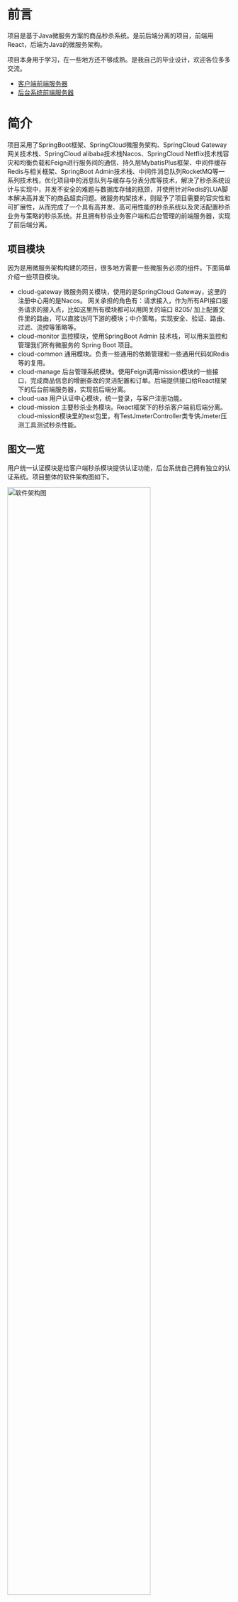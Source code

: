 # 前言
项目是基于Java微服务方案的商品秒杀系统。是前后端分离的项目，前端用React，后端为Java的微服务架构。

项目本身用于学习，在一些地方还不够成熟。是我自己的毕业设计，欢迎各位多多交流。

- [客户端前端服务器](https://github.com/weiran1999/seckill-front)
- [后台系统前端服务器](https://github.com/weiran1999/admin-manager)

# 简介
项目采用了SpringBoot框架、SpringCloud微服务架构、SpringCloud Gateway网关技术栈、SpringCloud alibaba技术栈Nacos、SpringCloud Netflix技术栈容灾和均衡负载和Feign进行服务间的通信、持久层MybatisPlus框架、中间件缓存Redis与相关框架、SpringBoot Admin技术栈、中间件消息队列RocketMQ等一系列技术栈，优化项目中的消息队列与缓存与分表分库等技术，解决了秒杀系统设计与实现中，并发不安全的难题与数据库存储的瓶颈，并使用针对Redis的LUA脚本解决高并发下的商品超卖问题。微服务构架技术，则赋予了项目需要的容灾性和可扩展性，从而完成了一个具有高并发、高可用性能的秒杀系统以及灵活配置秒杀业务与策略的秒杀系统。并且拥有秒杀业务客户端和后台管理的前端服务器，实现了前后端分离。

## 项目模块
因为是用微服务架构构建的项目，很多地方需要一些微服务必须的组件。下面简单介绍一些项目模块。
- cloud-gateway
微服务网关模块，使用的是SpringCloud Gateway，这里的注册中心用的是Nacos。
网关承担的角色有：请求接入，作为所有API接口服务请求的接入点，比如这里所有模块都可以用网关的端口 8205/ 加上配置文件里的路由，可以直接访问下游的模块；中介策略，实现安全、验证、路由、过滤、流控等策略等。
- cloud-monitor
监控模块，使用SpringBoot Admin 技术栈，可以用来监控和管理我们所有微服务的 Spring Boot 项目。
- cloud-common
通用模块。负责一些通用的依赖管理和一些通用代码如Redis等的复用。
- cloud-manage
后台管理系统模块。使用Feign调用mission模块的一些接口，完成商品信息的增删查改的灵活配置和订单。后端提供接口给React框架下的后台前端服务器，实现前后端分离。
- cloud-uaa
用户认证中心模块，统一登录，与客户注册功能。
- cloud-mission
主要秒杀业务模块。React框架下的秒杀客户端前后端分离。cloud-mission模块里的test包里，有TestJmeterController类专供Jmeter压测工具测试秒杀性能。

## 图文一览

用户统一认证模块是给客户端秒杀模块提供认证功能，后台系统自己拥有独立的认证系统。项目整体的软件架构图如下。

<img src="./docs/images/software_architecture_chart.png" alt="软件架构图" width="80%" />

查看商品列表、查看商品详情和生成唯一的秒杀地址都有Redis参与，而订单写入则有消息队列参与。秒杀业务的流程图如下。

<img src="./docs/images/seckill_flow_chart.png" alt="秒杀业务的流程图" width="60%" />

使用Jmeter压力测试工具，Jmeter界面图如下

<img src="./docs/images/Jmeter_interface_chart.png" alt="Jmeter界面图" width="100%" />

使用Jmeter对于测试接口进行压力测试，我对于压力测试的考虑有不恰当的地方，写出的测试接口并不能真正模拟流量并发的环境，Jmeter压力测试图如下。

<img src="./docs/images/pressure_test_chart.png" alt="Jmeter压力测试图" width="100%" />

SpringAdmin监控一览。

<img src="./docs/images/monitor_interface.png" alt="SpringAdmin监控一览" width="100%" />

# 如何使用
- 首先将SQL导入自己的数据库，用户名root、密码123456即可。Mysql的表名得是SQL文件名。因为使用了分库分表，所以五张表对应五个数据库。
- 启动Nacos，如果没有则先安装，安装后按网上文章博客启动。
- 启动本地的Redis，密码为空即可。如果本地没有安装Redis，则先安装。
- 启动本地的RocketMQ(没有则安装，网上搜索如何安装RocketMQ与可视化软件)，用户名和密码默认即可。
- 依次启动项目中的cloud-gateway、cloud-uaa、cloud-mission、cloud-manage模块，如果不用到后台管理系统可以不启动cloud-manage模块。
- 其中参数都可以了解后自行在项目里更改。
- cloud-monitor模块的SpringBoot Admin监控技术栈，使用只需要开启网关后访问http://localhost:8205/monitor 或者直接访问monitor端口。
- 启动后台前端服务器和客户端前端服务器。客户端有账号和密码(密码都为123) ，后台系统有超级管理员账号与密码和普通管理员账号与密码(密码都为123) 。客户端端口为3000，后台系统端口为3001。因为项目中使用了qiniu云对象储存配置上传空间，如若需要，需在配置文件中配置自己的域名以及信息（已经加密脱敏）。
- cloud-manage调用cloud-mission模块的商品上传配置是使用qiniu相关的依赖，也需要qiniu云对象储存账号的一些信息，项目是使用了配置文件加密脱敏后qiniu云对象储存密钥信息。其中配置商品图片(只能上传jpg后缀图片文件)的功能有qiniu云对象储存以及对应依赖提供。

[一些自己收集的知识点和参考](./docs/THINK.md)

[用Jmeter测试的数据](./docs/jmeter-test.md)

# 秒杀的代码逻辑
- 关于秒杀的业务逻辑，用户访问，在uaa模块登入时，进行资格筛选，认证后。进入秒杀商品列表页面，点入秒杀商品详情后，点击立即秒杀，如果在规定时间内（按钮没有置灰），并且没有重复秒杀，则开启秒杀。
- 这里涉及到秒杀接口的URL加盐动态化，后端相关的秒杀代码，没有选择Redis的LUA脚本和Redisson分布式锁，因为项目中没有使用过多的Redis事务逻辑和Redis分布式逻辑。秒杀主要运用的是Redis库存预热加载和Redis预减库存解决超卖，RocketMQ消息队列使用串行化，保证项目的高可用和高并发。
- 秒杀的策略配置，是由cloud-manage模块提供，持久层主要使用MyBatis完成。
- 在后台系统中，在商品列表里增加一个商品，则会分别在商品表和库存表中分别增加对应的信息，以及在Redis缓存中的商品缓存和库存缓存中增加，并且也会在后台秒杀库存页面中显示。并且在商品信息中有是否启用这个信息以及对应的控制，不启用的时候，客户端访问商品列表只会显示那些缓存中的启用的商品信息。
- 在后台中使用的SpringSecurity的JWT认证，而客户端使用的是自己写的Token加盐令牌的逻辑，每次客户端访问接口就需要前端服务器传递token给后端验证。其中的客户端的登录和注册的密码，为了做到脱敏，都是前端服务器进行国密加密然后传输到后端存储。
- 后台系统中，简单实现一个对于用户是否能有资格进入秒杀系统的灵活配置，这里逻辑相对简略，此处的完成度不高。
- 后台管理系统的接口应该尊从微服务的规则，一个服务模块使用一个数据库，这里可用Feign来调用，即cloud-manage去调用cloud-mission模块的接口来调用。本项目目前使用MyBatis配置多数据源来调用资源。
- [Jmeter测试文件](./docs/HTTP-test.jmx)可以导入Jmeter自行测试，测试类为cloud-mission模块中test包中的TestJmeterController，但每次使用测试都需要要么直接复制，放入com.weiran.mission包的controller包中测试，测试完再删除。要么就要在test包中启动test类对应的启动类。
- cloud-uaa拥有对于某一IP频繁登录访问的限制，用注解加拦截器实现。
- 对于高并发下的超卖问题，项目测试过synchronized锁、Redisson分布式锁，在能保证并发安全的情况下，性能都有不少地损失，所以采取了LUA脚本解决，使Redis的操作具有原子性，做到了避免超卖。
- cloud-mission模块，对于订单防重和写入的逻辑，根据用户id和商品id做一定地计算后得出订单id，结合幂等机制写入库中。
- cloud-mission使用Feign被cloud-manage模块调用接口，并且是MyBatisPlus与MyBatis共存使用。

# 未来展望
- Nginx对于Redis的分布式的一些配置未来也可以用上，Nginx均衡负载，集群分布式等，增加高可用的程度。
- 数据库的容灾，可以在云数据库厂商直接配置。主从结构，定时备份。也可以用容器构建。集群部署，主从分离，定时备份。
- 本身项目中秒杀模块也有注解加拦截器负责限流。关于限流、熔断等功能，还可以由网关来承载，这可能是未来改进的一个方向，项目中是以自定义注解加拦截器来限流。
- 消息队列、JVM和一些环境上的调优。
